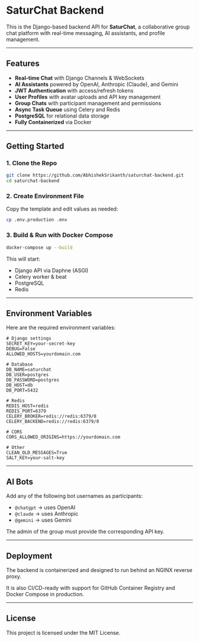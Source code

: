 # SaturChat Backend

This is the Django-based backend API for **SaturChat**, a collaborative group chat platform with real-time messaging, AI assistants, and profile management.

---

## Features

- **Real-time Chat** with Django Channels & WebSockets
- **AI Assistants** powered by OpenAI, Anthropic (Claude), and Gemini
- **JWT Authentication** with access/refresh tokens
- **User Profiles** with avatar uploads and API key management
- **Group Chats** with participant management and permissions
- **Async Task Queue** using Celery and Redis
- **PostgreSQL** for relational data storage
- **Fully Containerized** via Docker

---

## Getting Started

### 1. Clone the Repo

```bash
git clone https://github.com/AbhishekSrikanth/saturchat-backend.git
cd saturchat-backend
```

### 2. Create Environment File

Copy the template and edit values as needed:

```bash
cp .env.production .env
```

### 3. Build & Run with Docker Compose

```bash
docker-compose up --build
```

This will start:
- Django API via Daphne (ASGI)
- Celery worker & beat
- PostgreSQL
- Redis

---

## Environment Variables

Here are the required environment variables:

```env
# Django settings
SECRET_KEY=your-secret-key
DEBUG=False
ALLOWED_HOSTS=yourdomain.com

# Database
DB_NAME=saturchat
DB_USER=postgres
DB_PASSWORD=postgres
DB_HOST=db
DB_PORT=5432

# Redis
REDIS_HOST=redis
REDIS_PORT=6379
CELERY_BROKER=redis://redis:6379/0
CELERY_BACKEND=redis://redis:6379/0

# CORS
CORS_ALLOWED_ORIGINS=https://yourdomain.com

# Other
CLEAN_OLD_MESSAGES=True
SALT_KEY=your-salt-key
```

---

## AI Bots

Add any of the following bot usernames as participants:

- `@chatgpt` → uses OpenAI
- `@claude` → uses Anthropic
- `@gemini` → uses Gemini

The admin of the group must provide the corresponding API key.

---

## Deployment

The backend is containerized and designed to run behind an NGINX reverse proxy.

It is also CI/CD-ready with support for GitHub Container Registry and Docker Compose in production.

---

## License

This project is licensed under the MIT License.

